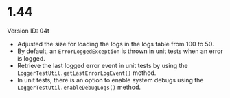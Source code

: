 # 1.44

Version ID: 04t

- Adjusted the size for loading the logs in the logs table from 100 to 50.
- By default, an `ErrorLoggedException` is thrown in unit tests when an error is logged.
- Retrieve the last logged error event in unit tests by using the `LoggerTestUtil.getLastErrorLogEvent()` method.
- In unit tests, there is an option to enable system debugs using the `LoggerTestUtil.enableDebugLogs()` method.
